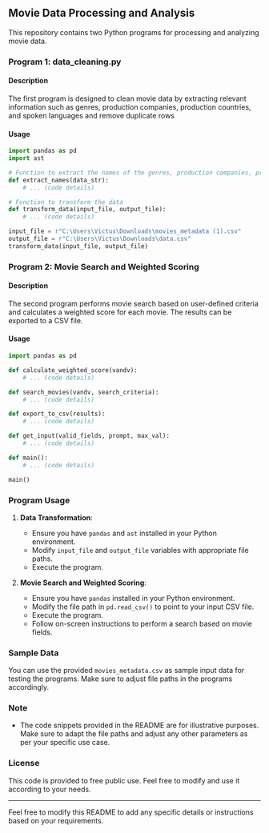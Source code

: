 ## Movie Data Processing and Analysis

This repository contains two Python programs for processing and analyzing movie data. 

### Program 1: data_cleaning.py

#### Description
The first program is designed to clean movie data by extracting relevant information such as genres, production companies, production countries, and spoken languages and remove duplicate rows

#### Usage
```python
import pandas as pd
import ast

# Function to extract the names of the genres, production companies, production countries, and spoken languages
def extract_names(data_str):
    # ... (code details)

# Function to transform the data
def transform_data(input_file, output_file):
    # ... (code details)

input_file = r"C:\Users\Victus\Downloads\movies_metadata (1).csv"
output_file = r"C:\Users\Victus\Downloads\data.csv"
transform_data(input_file, output_file)
```

### Program 2: Movie Search and Weighted Scoring

#### Description
The second program performs movie search based on user-defined criteria and calculates a weighted score for each movie. The results can be exported to a CSV file.

#### Usage
```python
import pandas as pd

def calculate_weighted_score(vandv):
    # ... (code details)

def search_movies(vandv, search_criteria):
    # ... (code details)

def export_to_csv(results):
    # ... (code details)

def get_input(valid_fields, prompt, max_val):
    # ... (code details)

def main():
    # ... (code details)

main()
```

### Program Usage

1. **Data Transformation**:
   - Ensure you have `pandas` and `ast` installed in your Python environment.
   - Modify `input_file` and `output_file` variables with appropriate file paths.
   - Execute the program.

2. **Movie Search and Weighted Scoring**:
   - Ensure you have `pandas` installed in your Python environment.
   - Modify the file path in `pd.read_csv()` to point to your input CSV file.
   - Execute the program.
   - Follow on-screen instructions to perform a search based on movie fields.

### Sample Data

You can use the provided `movies_metadata.csv` as sample input data for testing the programs. Make sure to adjust file paths in the programs accordingly.

### Note

- The code snippets provided in the README are for illustrative purposes. Make sure to adapt the file paths and adjust any other parameters as per your specific use case.

### License

This code is provided to free public use. Feel free to modify and use it according to your needs.

---

Feel free to modify this README to add any specific details or instructions based on your requirements.
